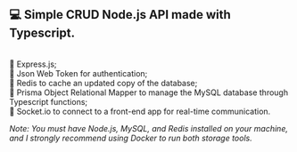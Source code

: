 <h2>💻 Simple CRUD Node.js API made with Typescript.</h2>
</br>🔹 Express.js;
</br>🔹 Json Web Token for authentication;
</br>🔹 Redis to cache an updated copy of the database;
</br>🔹 Prisma Object Relational Mapper to manage the MySQL database through Typescript functions;
</br>🔹 Socket.io to connect to a front-end app for real-time communication.

<i>Note: You must have Node.js, MySQL, and Redis installed on your machine, and I strongly recommend using Docker to run both storage tools.</i>
